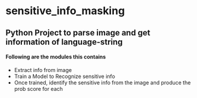 # sensitive_info_masking

## Python Project to parse image and get information of language-string

#### Following are the modules this contains

* Extract info from image
* Train a Model to Recognize sensitive info
* Once trained, identify the sensitive info from the image and produce the prob score for each